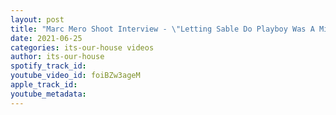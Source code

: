 ```yaml
---
layout: post
title: "Marc Mero Shoot Interview - \"Letting Sable Do Playboy Was A Mistake\" - #37"
date: 2021-06-25
categories: its-our-house videos
author: its-our-house
spotify_track_id: 
youtube_video_id: foiBZw3ageM
apple_track_id: 
youtube_metadata: 
---
```


